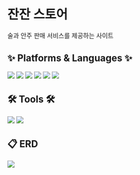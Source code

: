 # 잔잔 스토어
<p>술과 안주 판매 서비스를 제공하는 사이트</p>
<h2>✨ Platforms & Languages ✨</h2>
<div>
  <img src="https://img.shields.io/badge/Java-007396?style=flat&logo=Java&logoColor=white" />
  <img src="https://img.shields.io/badge/HTML5-E34F26?style=flat&logo=HTML5&logoColor=white" />
  <img src="https://img.shields.io/badge/CSS3-1572B6?style=flat&logo=CSS3&logoColor=white" />
  <img src="https://img.shields.io/badge/JavaScript-F7DF1E?style=flat&logo=JavaScript&logoColor=white" />
  <img src="https://img.shields.io/badge/jQuery-0769AD?style=flat&logo=jQuery&logoColor=white" />
  <img src="https://img.shields.io/badge/ORACLE-F80000?style=flat&logo=ORACLE&logoColor=white"/>
</div>
<h2>🛠 Tools 🛠</h2>
<div>
  <img src="https://img.shields.io/badge/Eclipse%20IDE-2C2255?style=flat&logo=EclipseIDE&logoColor=white" />
  <img src="https://img.shields.io/badge/Tomcat-F8DC75?style=flat&logo=ApacheTomcat&logoColor=white" />
</div>
<h2>📋 ERD</h2>
<div>
  <img src="https://github.com/vananaHope/JanJan/assets/125250099/15418ef2-1ce9-4698-94ee-a32b852b5f2a">
</div>
